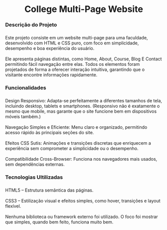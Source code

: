 <h1 align="center">College Multi-Page Website</h1>

###



###

<h3 align="left">Descrição do Projeto</h3>

###

<p align="left">Este projeto consiste em um website multi-page para uma faculdade, desenvolvido com HTML e CSS puro, com foco em simplicidade, desempenho e boa experiência do usuário.<br><br>Ele apresenta páginas distintas, como Home, About, Course, Blog E Contact permitindo fácil navegação entre elas. Todos os elementos foram projetados de forma a oferecer interação intuitiva, garantindo que o visitante encontre informações rapidamente.</p>

###

<h3 align="left">Funcionalidades</h3>

###

<p align="left">Design Responsivo: Adapta-se perfeitamente a diferentes tamanhos de tela, incluindo desktop, tablets e smartphones. (Responsivo não é exatamente o mesmo que mobile, mas garante que o site funcione bem em dispositivos móveis também.)<br><br>Navegação Simples e Eficiente: Menu claro e organizado, permitindo acesso rápido às principais seções do site.<br><br>Efeitos CSS Sutis: Animações e transições discretas que enriquecem a experiência sem comprometer a simplicidade ou o desempenho.<br><br>Compatibilidade Cross-Browser: Funciona nos navegadores mais usados, sem dependências externas.</p>

###

<h3 align="left">Tecnologias Ultilizadas</h3>

###

<p align="left">HTML5 – Estrutura semântica das páginas.<br><br>CSS3 – Estilização visual e efeitos simples, como hover, transições e layout flexível.<br><br>Nenhuma biblioteca ou framework externo foi utilizado. O foco foi mostrar que simples, quando bem feito, funciona muito bem.</p>

###

